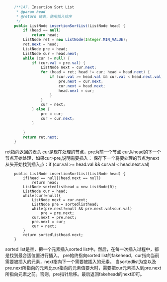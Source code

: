 ```java
    /**147. Insertion Sort List 
     * @param head
     * @return 链表，使用插入排序
     */
    public ListNode insertionSortList(ListNode head) {
    	if (head == null)
    		return head;
    	ListNode ret = new ListNode(Integer.MIN_VALUE);
    	ret.next = head;
    	ListNode pre = head;
    	ListNode cur = head.next;
    	while (cur != null) {
    		if (cur.val < pre.val) {
    			ListNode next = cur.next;
    			for (head = ret; head != cur; head = head.next) {
    				if (cur.val >= head.val && cur.val < head.next.val) {
    					pre.next = cur.next;
    					cur.next = head.next;
    					head.next = cur;
    				}
    			}
    			cur = next;
    		} else {
    			pre = cur;
    			cur = cur.next;
    		}
    		
    	}
    	return ret.next;
    }
```
ret指向返回的表头
cur是现在处理的节点，pre为前一个节点
cur从head的下一个节点开始处理，如果cur>pre,说明需要插入：
   保存下一个将要处理的节点为next
   从头开始找到插入点：if (cur.val >= head.val && cur.val < head.next.val) 
   

```
	public ListNode insertionSortList(ListNode head) {  
        if(head == null||head.next == null)  
            return head;  
        ListNode sortedlisthead = new ListNode(0);  
        ListNode cur = head;
        while(cur!=null){  
            ListNode next = cur.next;  
            ListNode pre = sortedlisthead;  
            while(pre.next!=null && pre.next.val<cur.val)  
                pre = pre.next;  
            cur.next = pre.next;  
            pre.next = cur;  
            cur = next;  
        }  
        return sortedlisthead.next;  
    }
```
sorted list是空，把一个元素插入sorted list中。然后，在每一次插入过程中，都是找到最合适位置进行插入。
pre始终指向sorted list的fakehead，cur指向当前需要被插入的元素，next指向下一个需要被插入的元素。
当sortedlist为空以及pre.next所指向的元素比cur指向的元素值要大时，需要把cur元素插入到pre.next所指向元素之前。否则，pre指针后移。最后返回fakehead的next即可。

